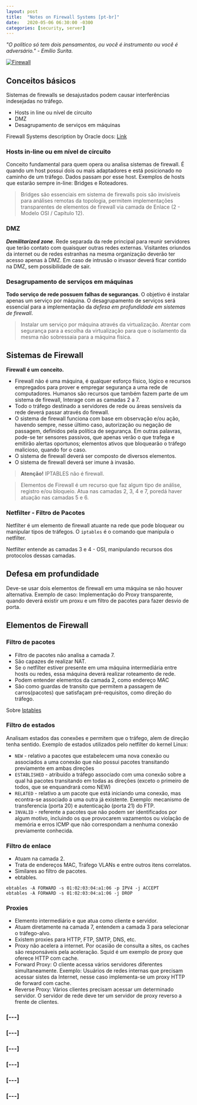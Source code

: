 ```yaml
---
layout: post
title:  "Notes on Firewall Systems [pt-br]"
date:   2020-05-06 06:30:00 -0300
categories: [security, server]
---
```


_"O político só tem dois pensamentos, ou você é instrumento ou você é adversário." - Emílio Surita._

[![Firewall](https://image.flaticon.com/icons/png/128/2059/2059030.png)](https://blog.evttenorio.com/security/server/2020/05/06/sysfirewalls.html)

## Conceitos básicos
Sistemas de firewalls se desajustados podem causar interferências indesejadas no tráfego.

  - Hosts in line ou nível de circuito
  - DMZ
  - Desagrupamento de serviços em máquinas
  
Firewall Systems description by Oracle docs: [Link](https://docs.oracle.com/cd/E19253-01/816-4557/concept-25/index.html)

### Hosts in-line ou em nível de circuito

Conceito fundamental para quem opera ou analisa sistemas de firewall. É quando um host possui dois ou mais adaptadores e está posicionado no caminho de um tráfego. Dados passam por esse host. Exemplos de hosts que estarão sempre in-line: Bridges e Roteadores.

> Bridges são essenciais em sistema de firewalls pois são invisíveis para análises remotas da topologia, permitem implementações transparentes de elementos de firewall via camada de Enlace (2 - Modelo OSI / Capítulo 12).

### DMZ

***Demilitarized zone***. Rede separada da rede principal para reunir servidores que terão contato com quaisquer outras redes externas. Visitantes oriundos da internet ou de redes estranhas na mesma organização deverão ter acesso apenas à DMZ.
Em caso de intrusão o invasor deverá ficar contido na DMZ, sem possibilidade de sair.

### Desagrupamento de serviços em máquinas

**Todo serviço de rede possuem falhas de seguranças**. O objetivo é instalar apenas um serviço por máquina. O desagrupamento de serviços será essencial para a implementação da *defesa em profundidade em sistemas de firewall*. 

> Instalar um serviço por máquina através da virtualização. Atentar com segurança para a escolha da virtualização para que o isolamento da mesma não sobressaia para a máquina física.


## Sistemas de Firewall
**Firewall é um conceito.** 

  - Firewall não é uma máquina, é qualquer esforço físico, lógico e recursos empregados para prover e empregar segurança a uma rede de computadores. Humanos são recursos que também fazem parte de um sistema de firewall, Interage com as camadas 2 a 7.
  - Todo o tráfego destinado a servidores de rede ou áreas sensíveis da rede deverá passar através do firewall.
  - O sistema de firewall funciona com base em observação e/ou ação, havendo sempre, nesse último caso, autorização ou negação de passagem, definidos pela política de segurança. Em outras palavras, pode-se ter sensores passivos, que apenas verão o que trafega e emitirão alertas oportunos; elementos ativos que bloquearão o tráfego malicioso, quando for o caso.
  - O sistema de firewall deverá ser composto de diversos elementos.
  - O sistema de firewall deverá ser imune à invasão.
  
> **Atenção!** IPTABLES não é firewall.

> Elementos de Firewall é um recurso que faz algum tipo de análise, registro e/ou bloqueio. Atua nas camadas 2, 3, 4 e 7, poredá haver atuação nas camadas 5 e 6.

### Netfilter - Filtro de Pacotes
Netfilter é um elemento de firewall atuante na rede que pode bloquear ou manipular tipos de tráfegos. O ```iptables``` é o comando que manipula o netfilter.

Netfilter entende as camadas 3 e 4 - OSI, manipulando recursos dos protocolos dessas camadas.

## Defesa em profundidade

Deve-se usar dois elementos de firewall em uma máquina se não houver alternativa. Exemplo de caso: Implementação do Proxy transparente, quando deverá existir um proxu e um filtro de pacotes para fazer desvio de porta.

## Elementos de Firewall

### Filtro de pacotes
- Filtro de pacotes não analisa a camada 7.
- São capazes de realizar NAT.
- Se o netfilter estiver presente em uma máquina intermediária entre hosts ou redes, essa máquina deverá realizar roteamento de rede.
- Podem entender elementos da camada 2, como endereço MAC
- São como guardas de transito que permitem a passagem de carros(pacotes) que satisfaçam pré-requisitos, como direção do tráfego.

Sobre [Iptables](https://blog.evttenorio.com/)

### Filtro de estados
Analisam estados das conexões e permitem que o tráfego, alem de direção tenha sentido.
Exemplo de estados utilizados pelo netfilter do kernel Linux:
- ```NEW``` - relativo a pacotes que estabelecem uma nova conexão ou associados a uma conexão que não possui pacotes transitando previamente em ambas direções
- ```ESTABLISHED``` - atribuído a tráfego associado com uma conexão sobre a qual há pacotes transitando em todas as direções (exceto o primeiro de todos, que se enquandrará como NEW)
- ```RELATED``` - relativo a um pacote que está iniciando uma conexão, mas econtra-se associado a uma outra já existente. Exemplo: mecanismo de transferencia (porta 20) e autenticação (porta 21) do FTP.
- ```INVALID``` - referente a pacotes que não podem ser identificados por algum motivo, incluindo os que provocarem vazamentos ou violação de memória e erros ICMP que não correspondam a nenhuma conexão previamente conhecida.

### Filtro de enlace
- Atuam na camada 2.
- Trata de endereços MAC, Tráfego VLANs e entre outros itens correlatos.
- Similares ao filtro de pacotes.
- ebtables.
```
ebtables -A FORWARD -s 01:02:03:04:a1:06 -p IPV4 -j ACCEPT
ebtables -A FORWARD -s 01:02:03:04:a1:06 -j DROP
```

### Proxies
- Elemento intermediário e que atua como cliente e servidor.
- Atuam diretamente na camada 7, entendem a camada 3 para selecionar o tráfego-alvo.
- Existem proxies para HTTP, FTP, SMTP, DNS, etc.
- Proxy não acelera a internet. Por ocasião de consulta a sites, os caches são responsáveis pela aceleração. Squid é um exemplo de proxy que oferece HTTP com cache.
- Forward Proxy: O cliente acessa vários servidores diferentes simultaneamente. Exemplo: Usuários de redes internas que precisam acessar sistes da Internet, nesse caso implementa-se um proxy HTTP de forward com cache.
- Reverse Proxy: Vários clientes precisam acessar um determinado servidor. O servidor de rede deve ter um servidor de proxy reverso a frente de clientes.

### [---]

### [---]

### [---]

### [---]

### [---]

### [---]
